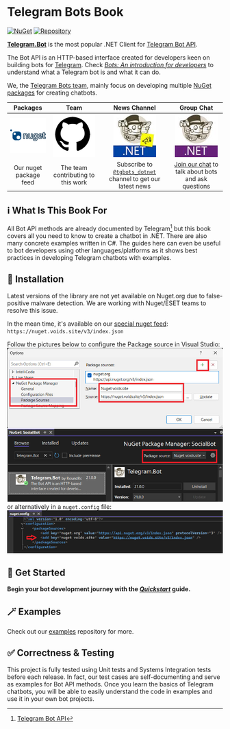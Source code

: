 # Telegram Bots Book

[![NuGet](https://img.shields.io/nuget/dt/Telegram.Bot.svg?style=flat-square)](https://nuget.voids.site/packages/Telegram.Bot)
[![Repository](https://img.shields.io/github/stars/TelegramBots/Telegram.Bot.svg?style=social&label=Stars)](https://github.com/TelegramBots/Telegram.Bot)

[**Telegram.Bot**] is the most popular .NET Client for [Telegram Bot API].

The Bot API is an HTTP-based interface created for developers keen on building bots for [Telegram].
Check [_Bots: An introduction for developers_] to understand what a Telegram bot is and what it can do.

We, the [Telegram Bots team], mainly focus on developing multiple [NuGet packages] for creating chatbots.

|Packages|Team|News Channel|Group Chat|
|:------:|:--:|:----------:|:--------:|
| [![Packages](1/docs/logo-nuget.png)](https://nuget.voids.site/packages/Telegram.Bot) | [![Team](1/docs/logo-gh.png)](https://github.com/orgs/TelegramBots/people) | [![News Channel](1/docs/logo-channel.jpg)](https://t.me/s/tgbots_dotnet) | [![Group Chat](1/docs/logo-chat.jpg)](https://t.me/joinchat/B35YY0QbLfd034CFnvCtCA) |
| Our nuget package feed | The team contributing to this work | Subscribe to [`@tgbots_dotnet`] channel to get our latest news | [Join our chat] to talk about bots and ask questions |

## ℹ️ What Is This Book For

All Bot API methods are already documented by Telegram[^1] but this book covers all you need to know to create a
chatbot in .NET. There are also many concrete examples written in C#.
The guides here can even be useful to bot developers using other languages/platforms as it shows best practices
in developing Telegram chatbots with examples.

## 🧩 Installation
Latest versions of the library are not yet available on Nuget․org due to false-positive malware detection. We are working with Nuget/ESET teams to resolve this issue.

In the mean time, it's available on our [special nuget feed](https://nuget.voids.site/packages/Telegram.Bot): `https://nuget.voids.site/v3/index.json`

Follow the pictures below to configure the Package source in Visual Studio:
![In Visual Studio](1/docs/NugetPackageManager.jpg)
or alternatively in a `nuget.config` file:
![In nuget.config file](1/docs/nuget_config.jpg)


## 🔨 Get Started

**Begin your bot development journey with the [_Quickstart_](1/quickstart.md) guide.**

## 🪄 Examples

Check out our [examples](https://github.com/TelegramBots/Telegram.Bot.Examples) repository for more.

## ✅ Correctness & Testing

This project is fully tested using Unit tests and Systems Integration tests before each release.
In fact, our test cases are self-documenting and serve as examples for Bot API methods.
Once you learn the basics of Telegram chatbots, you will be able to easily understand the code in examples and
use it in your own bot projects.


[**Telegram.Bot**]: https://github.com/TelegramBots/Telegram.Bot
[Telegram Bot API]: https://core.telegram.org/bots/api
[Telegram]: https://www.telegram.org/
[_Bots: An introduction for developers_]: https://core.telegram.org/bots
[Telegram Bots team]: https://github.com/orgs/TelegramBots/people
[NuGet packages]: https://www.nuget.org/profiles/TelegramBots
[`@tgbots_dotnet`]: https://t.me/tgbots_dotnet
[Join our chat]: https://t.me/joinchat/B35YY0QbLfd034CFnvCtCA
[^1]: [Telegram Bot API](https://core.telegram.org/bots/api)
